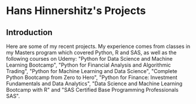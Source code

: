 # Hans Hinnershitz's Projects

## Introduction
Here are some of my recent projects. My experience comes from classes in my Masters program which covered Python, R and SAS, as well as the following courses on Udemy: "Python
for Data Science and Machine Learning Bootcamp", "Python for Financial Analysis and Algorithmic Trading", "Python for Machine Learning and Data Science", "Complete Python Bootcamp 
from Zero to Hero", "Python for Finance: Investment Fundamentals and Data Analytics", "Data Science and Machine Learning Bootcamp with R" and "SAS Certified Base Programming 
Professionals SAS". 
